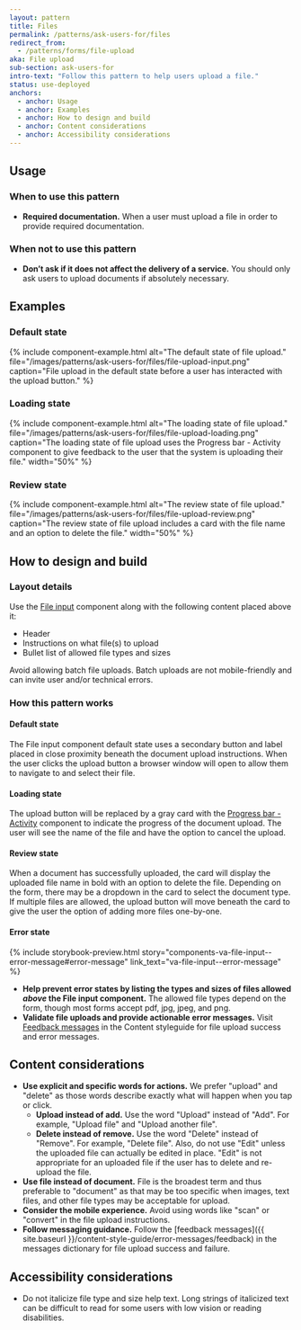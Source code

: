 ```yaml
---
layout: pattern
title: Files
permalink: /patterns/ask-users-for/files
redirect_from:
  - /patterns/forms/file-upload
aka: File upload
sub-section: ask-users-for
intro-text: "Follow this pattern to help users upload a file."
status: use-deployed
anchors:
  - anchor: Usage
  - anchor: Examples
  - anchor: How to design and build
  - anchor: Content considerations
  - anchor: Accessibility considerations
---
```


## Usage

### When to use this pattern

* **Required documentation.** When a user must upload a file in order to provide required documentation.

### When not to use this pattern

* **Don’t ask if it does not affect the delivery of a service.** You should only ask users to upload documents if absolutely necessary.

## Examples

### Default state

{% include component-example.html alt="The default state of file upload." file="/images/patterns/ask-users-for/files/file-upload-input.png" caption="File upload in the default state before a user has interacted with the upload button." %}

### Loading state

{% include component-example.html alt="The loading state of file upload." file="/images/patterns/ask-users-for/files/file-upload-loading.png" caption="The loading state of file upload uses the Progress bar - Activity component to give feedback to the user that the system is uploading their file." width="50%" %}

### Review state

{% include component-example.html alt="The review state of file upload." file="/images/patterns/ask-users-for/files/file-upload-review.png" caption="The review state of file upload includes a card with the file name and an option to delete the file." width="50%" %}

## How to design and build

### Layout details

Use the [File input](https://design.va.gov/components/form/file-input) component along with the following content placed above it:

- Header 
- Instructions on what file(s) to upload
- Bullet list of allowed file types and sizes

Avoid allowing batch file uploads. Batch uploads are not mobile-friendly and can invite user and/or technical errors.

### How this pattern works

#### Default state

The File input component default state uses a secondary button and label placed in close proximity beneath the document upload instructions. When the user clicks the upload button a browser window will open to allow them to navigate to and select their file.

#### Loading state

The upload button will be replaced by a gray card with the [Progress bar - Activity](https://design.va.gov/components/progress-bar/) component to indicate the progress of the document upload. The user will see the name of the file and have the option to cancel the upload.

#### Review state

When a document has successfully uploaded, the card will display the uploaded file name in bold with an option to delete the file. Depending on the form, there may be a dropdown in the card to select the document type. If multiple files are allowed, the upload button will move beneath the card to give the user the option of adding more files one-by-one.

#### Error state

{% include storybook-preview.html story="components-va-file-input--error-message#error-message" link_text="va-file-input--error-message" %}

- **Help prevent error states by listing the types and sizes of files allowed _above_ the File input component.** The allowed file types depend on the form, though most forms accept pdf, jpg, jpeg, and png. 
- **Validate file uploads and provide actionable error messages.** Visit <a class="vads-c-action-link--blue" href="{{ site.baseurl }}/content-style-guide/error-messages/feedback">Feedback messages</a> in the Content styleguide for file upload success and error messages.

## Content considerations

* **Use explicit and specific words for actions.** We prefer "upload" and "delete" as those words describe exactly what will happen when you tap or click. 
  * **Upload instead of add.** Use the word "Upload" instead of "Add". For example, "Upload file" and "Upload another file". 
  * **Delete instead of remove.** Use the word "Delete" instead of "Remove". For example, "Delete file". Also, do not use "Edit" unless the uploaded file can actually be edited in place. "Edit" is not appropriate for an uploaded file if the user has to delete and re-upload the file.
* **Use file instead of document.** File is the broadest term and thus preferable to "document" as that may be too specific when images, text files, and other file types may be acceptable for upload.
* **Consider the mobile experience.** Avoid using words like "scan" or "convert" in the file upload instructions.
* **Follow messaging guidance.** Follow the [feedback messages]({{ site.baseurl }}/content-style-guide/error-messages/feedback) in the messages dictionary for file upload success and failure.

<!-- Work with a content specialist on how to ask for certain documents. -->

## Accessibility considerations

- Do not italicize file type and size help text. Long strings of italicized text can be difficult to read for some users with low vision or reading disabilities.
